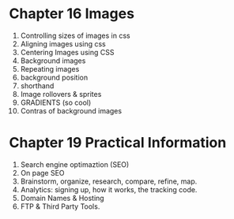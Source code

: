 # Chapter 16 Images
1. Controlling sizes of images in css
1. Aligning images using css
1. Centering Images using CSS
1. Background images
1. Repeating images
1. background position
1. shorthand
1. Image rollovers & sprites
1. GRADIENTS (so cool)
1. Contras of background images

# Chapter 19 Practical Information

1. Search engine optimaztion (SEO)
1. On page SEO
1. Brainstorm, organize, research, compare, refine, map.
1. Analytics: signing up, how it works, the tracking code.
1. Domain Names & Hosting
1. FTP & Third Party Tools.
